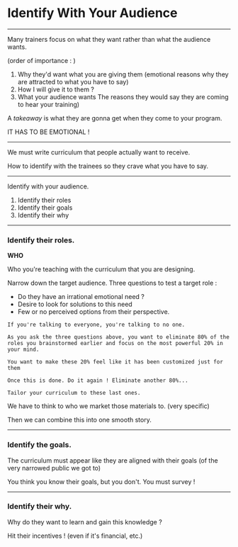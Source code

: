 # Identify With Your Audience

---

Many trainers focus on what they want rather than what the audience wants.

(order of importance : )

1. Why they'd want what you are giving them (emotional reasons why they are attracted to what you have to say)
2. How I will give it to them ?
3. What your audience wants The reasons they would say they are coming to hear your training)

A _takeaway_ is what they are gonna get when they come to your program.

IT HAS TO BE EMOTIONAL !

---

We must write curriculum that people actually want to receive.

How to identify with the trainees so they crave what you have to say.

---

Identify with your audience.

1. Identify their roles
2. Identify their goals
3. Identify their why

---

### Identify their roles.

**WHO**

Who you're teaching with the curriculum that you are designing.

Narrow down the target audience.
Three questions to test a target role :

- Do they have an irrational emotional need ?
- Desire to look for solutions to this need
- Few or no perceived options from their perspective.

```
If you're talking to everyone, you're talking to no one.

As you ask the three questions above, you want to eliminate 80% of the roles you brainstormed earlier and focus on the most powerful 20% in your mind.

You want to make these 20% feel like it has been customized just for them

Once this is done. Do it again ! Eliminate another 80%...

Tailor your curriculum to these last ones.
```

We have to think to who we market those materials to. (very specific)

Then we can combine this into one smooth story.

---

### Identify the goals.

The curriculum must appear like they are aligned with their goals (of the very narrowed public we got to)

You think you know their goals, but you don't. You must survey !

---

### Identify their why.

Why do they want to learn and gain this knowledge ?

Hit their incentives ! (even if it's financial, etc.)
